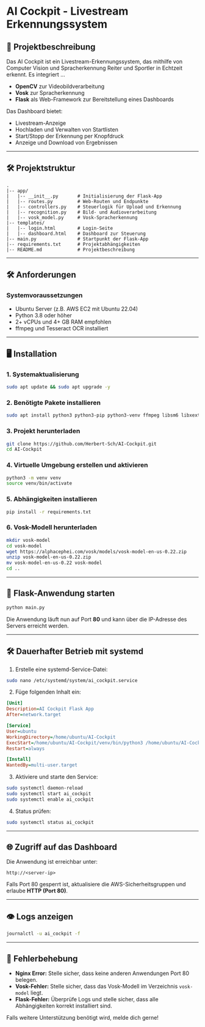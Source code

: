 # AI Cockpit - Livestream Erkennungssystem

## 📅 Projektbeschreibung
Das AI Cockpit ist ein Livestream-Erkennungssystem, das mithilfe von Computer Vision und Spracherkennung Reiter und Sportler in Echtzeit erkennt. Es integriert …

- **OpenCV** zur Videobildverarbeitung
- **Vosk** zur Spracherkennung
- **Flask** als Web-Framework zur Bereitstellung eines Dashboards

Das Dashboard bietet:
- Livestream-Anzeige
- Hochladen und Verwalten von Startlisten
- Start/Stopp der Erkennung per Knopfdruck
- Anzeige und Download von Ergebnissen

---

## 🛠️ Projektstruktur
```
.
|-- app/
|   |-- __init__.py       # Initialisierung der Flask-App
|   |-- routes.py         # Web-Routen und Endpunkte
|   |-- controllers.py    # Steuerlogik für Upload und Erkennung
|   |-- recognition.py    # Bild- und Audioverarbeitung
|   |-- vosk_model.py     # Vosk-Spracherkennung
|-- templates/
|   |-- login.html        # Login-Seite
|   |-- dashboard.html    # Dashboard zur Steuerung
|-- main.py               # Startpunkt der Flask-App
|-- requirements.txt      # Projektabhängigkeiten
|-- README.md             # Projektbeschreibung
```

---

## 🛠️ Anforderungen
### Systemvoraussetzungen
- Ubuntu Server (z.B. AWS EC2 mit Ubuntu 22.04)
- Python 3.8 oder höher
- 2+ vCPUs und 4+ GB RAM empfohlen
- ffmpeg und Tesseract OCR installiert

---

## 🖥️ Installation
### 1. Systemaktualisierung
```bash
sudo apt update && sudo apt upgrade -y
```

### 2. Benötigte Pakete installieren
```bash
sudo apt install python3 python3-pip python3-venv ffmpeg libsm6 libxext6 tesseract-ocr unzip nginx git -y
```

### 3. Projekt herunterladen
```bash
git clone https://github.com/Herbert-Sch/AI-Cockpit.git
cd AI-Cockpit
```

### 4. Virtuelle Umgebung erstellen und aktivieren
```bash
python3 -m venv venv
source venv/bin/activate
```

### 5. Abhängigkeiten installieren
```bash
pip install -r requirements.txt
```

### 6. Vosk-Modell herunterladen
```bash
mkdir vosk-model
cd vosk-model
wget https://alphacephei.com/vosk/models/vosk-model-en-us-0.22.zip
unzip vosk-model-en-us-0.22.zip
mv vosk-model-en-us-0.22 vosk-model
cd ..
```

---

## 🛀 Flask-Anwendung starten
```bash
python main.py
```
Die Anwendung läuft nun auf Port **80** und kann über die IP-Adresse des Servers erreicht werden.

---

## 🛠️ Dauerhafter Betrieb mit systemd
1. Erstelle eine systemd-Service-Datei:
```bash
sudo nano /etc/systemd/system/ai_cockpit.service
```

2. Füge folgenden Inhalt ein:
```ini
[Unit]
Description=AI Cockpit Flask App
After=network.target

[Service]
User=ubuntu
WorkingDirectory=/home/ubuntu/AI-Cockpit
ExecStart=/home/ubuntu/AI-Cockpit/venv/bin/python3 /home/ubuntu/AI-Cockpit/main.py
Restart=always

[Install]
WantedBy=multi-user.target
```

3. Aktiviere und starte den Service:
```bash
sudo systemctl daemon-reload
sudo systemctl start ai_cockpit
sudo systemctl enable ai_cockpit
```

4. Status prüfen:
```bash
sudo systemctl status ai_cockpit
```

---

## 🌐 Zugriff auf das Dashboard
Die Anwendung ist erreichbar unter:
```
http://<server-ip>
```
Falls Port 80 gesperrt ist, aktualisiere die AWS-Sicherheitsgruppen und erlaube **HTTP (Port 80)**.

---

## 👁 Logs anzeigen
```bash
journalctl -u ai_cockpit -f
```

---

## 🚧 Fehlerbehebung
- **Nginx Error:** Stelle sicher, dass keine anderen Anwendungen Port 80 belegen.
- **Vosk-Fehler:** Stelle sicher, dass das Vosk-Modell im Verzeichnis `vosk-model` liegt.
- **Flask-Fehler:** Überprüfe Logs und stelle sicher, dass alle Abhängigkeiten korrekt installiert sind.

Falls weitere Unterstützung benötigt wird, melde dich gerne!
